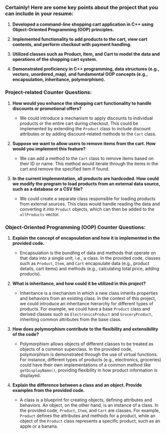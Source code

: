 ### Certainly! Here are some key points about the project that you can include in your resume:

1. **Developed a command-line shopping cart application in C++ using Object-Oriented Programming (OOP) principles.**

2. **Implemented functionality to add products to the cart, view cart contents, and perform checkout with payment handling.**

3. **Utilized classes such as Product, Item, and Cart to model the data and operations of the shopping cart system.**

4. **Demonstrated proficiency in C++ programming, data structures (e.g., vectors, unordered_map), and fundamental OOP concepts (e.g., encapsulation, inheritance, polymorphism).**


### Project-related Counter Questions:

1. **How would you enhance the shopping cart functionality to handle discounts or promotional offers?**
   - We could introduce a mechanism to apply discounts to individual products or the entire cart during checkout. This could be implemented by extending the `Product` class to include discount attributes or by adding discount-related methods to the `Cart` class.

2. **Suppose we want to allow users to remove items from the cart. How would you implement this feature?**
   - We can add a method to the `Cart` class to remove items based on their ID or name. This method would iterate through the items in the cart and remove the specified item if found.

3. **In the current implementation, all products are hardcoded. How could we modify the program to load products from an external data source, such as a database or a CSV file?**
   - We could create a separate class responsible for loading products from external sources. This class would handle reading the data and converting it into `Product` objects, which can then be added to the `allProducts` vector.

### Object-Oriented Programming (OOP) Counter Questions:

1. **Explain the concept of encapsulation and how it is implemented in the provided code.**
   - Encapsulation is the bundling of data and methods that operate on that data into a single unit, i.e., a class. In the provided code, classes such as `Product`, `Item`, and `Cart` encapsulate data (e.g., product details, cart items) and methods (e.g., calculating total price, adding products).

2. **What is inheritance, and how could it be utilized in this project?**
   - Inheritance is a mechanism in which a new class inherits properties and behaviors from an existing class. In the context of this project, we could introduce an inheritance hierarchy for different types of products. For example, we could have a base `Product` class and derived classes such as `ElectronicsProduct` and `GroceryProduct`, inheriting common attributes from the base class.

3. **How does polymorphism contribute to the flexibility and extensibility of the code?**
   - Polymorphism allows objects of different classes to be treated as objects of a common superclass. In the provided code, polymorphism is demonstrated through the use of virtual functions. For instance, different types of products (e.g., electronics, groceries) could have their own implementations of a common method like `getDisplayName()`, providing flexibility in how product information is displayed.

4. **Explain the difference between a class and an object. Provide examples from the provided code.**
   - A class is a blueprint for creating objects, defining attributes and behaviors. An object, on the other hand, is an instance of a class. In the provided code, `Product`, `Item`, and `Cart` are classes. For example, `Product` defines the attributes and methods for a product, while an object of the `Product` class represents a specific product, such as an apple or a banana.
